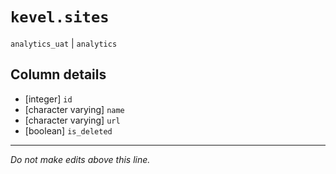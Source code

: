 # `kevel.sites`
`analytics_uat` | `analytics`

## Column details
* [integer]   `id`
* [character varying] `name`
* [character varying] `url`
* [boolean]   `is_deleted`

-------------------------------------------------------------------------------
*Do not make edits above this line.*
